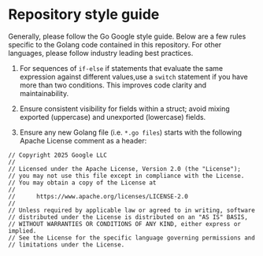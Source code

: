 # Repository style guide

Generally, please follow the Go Google style guide. Below are a few rules specific to the Golang
code contained in this repository. For other languages, please follow industry leading best practices.

1. For sequences of `if-else` if statements that evaluate the same expression against different values,use
   a `switch` statement if you have more than two conditions. This improves code clarity and maintainability.

2. Ensure consistent visibility for fields within a struct; avoid mixing exported (uppercase) and
   unexported (lowercase) fields.

3. Ensure any new Golang file (i.e. `*.go files`) starts with the following Apache License comment as a header:

```
// Copyright 2025 Google LLC
//
// Licensed under the Apache License, Version 2.0 (the "License");
// you may not use this file except in compliance with the License.
// You may obtain a copy of the License at
//
//      https://www.apache.org/licenses/LICENSE-2.0
//
// Unless required by applicable law or agreed to in writing, software
// distributed under the License is distributed on an "AS IS" BASIS,
// WITHOUT WARRANTIES OR CONDITIONS OF ANY KIND, either express or implied.
// See the License for the specific language governing permissions and
// limitations under the License.
```
